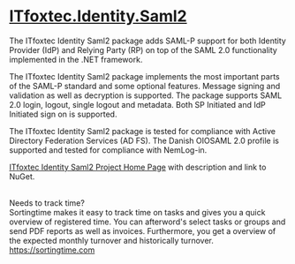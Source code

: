 <a href="http://itfoxtec.com/identitysaml2">ITfoxtec.Identity.Saml2</a>
==============
The ITfoxtec Identity Saml2 package adds SAML-P support for both Identity Provider (IdP) and Relying Party (RP) 
on top of the SAML 2.0 functionality implemented in the .NET framework.

The ITfoxtec Identity Saml2 package implements the most important parts of the SAML-P standard and some optional features. 
Message signing and validation as well as decryption is supported. The package supports SAML 2.0 login, logout, single 
logout and metadata. Both SP Initiated and IdP Initiated sign on is supported. 

The ITfoxtec Identity Saml2 package is tested for compliance with Active Directory Federation Services (AD FS). 
The Danish OIOSAML 2.0 profile is supported and tested for compliance with NemLog-in. 

<a href="http://itfoxtec.com/identitysaml2">ITfoxtec Identity Saml2 Project Home Page</a> with description and link to NuGet.

<br/>
Needs to track time?<br />
Sortingtime makes it easy to track time on tasks and gives you a quick overview of registered time. You can afterword's select tasks or groups and send PDF reports as well as invoices. Furthermore, you get a overview of the expected monthly turnover and historically turnover.<br />
<a href="https://sortingtime.com" target="_blank">https://sortingtime.com</a>


